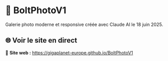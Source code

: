 
# 📸 BoltPhotoV1
Galerie photo moderne et responsive créée avec Claude AI le 18 juin 2025.

## 🌐 Voir le site en direct
🚀 **Site web :** https://gigaplanet-europe.github.io/BoltPhotoV1
